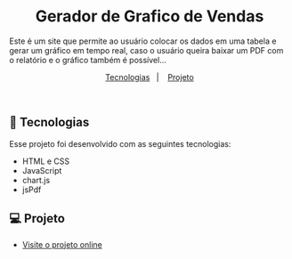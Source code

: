 <h1 align="center">  Gerador de Grafico de Vendas   </h1>

<p align="center">

Este é um site que permite ao usuário colocar os dados em uma tabela e gerar um gráfico em tempo real, caso o usuário queira baixar um PDF com o relatório e o gráfico também é possível... <br/>
</p>

<p align="center">
  <a href="#-tecnologias">Tecnologias</a>&nbsp;&nbsp;&nbsp;|&nbsp;&nbsp;&nbsp;
  <a href="#-projeto">Projeto</a>
 
</p>


<br>



## 🚀 Tecnologias

Esse projeto foi desenvolvido com as seguintes tecnologias:

- HTML e CSS
- JavaScript
- chart.js
- jsPdf

## 💻 Projeto

- [Visite o projeto online](https://domcarlosadriano.github.io/gerador-de-grafico-de-venda/)



